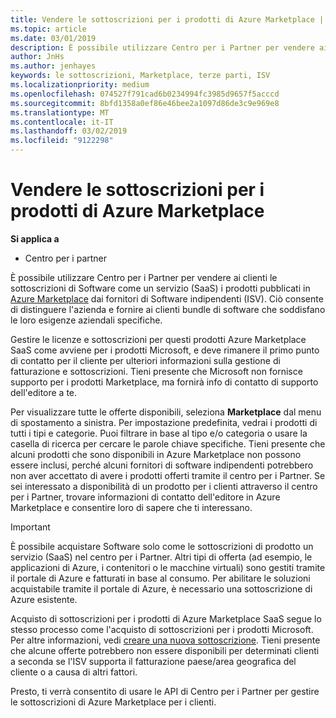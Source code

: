 ```yaml
---
title: Vendere le sottoscrizioni per i prodotti di Azure Marketplace | Centro per i partner
ms.topic: article
ms.date: 03/01/2019
description: È possibile utilizzare Centro per i Partner per vendere ai clienti le sottoscrizioni di Software come un servizio (SaaS) prodotti pubblicate in Azure Marketplace dai fornitori di Software indipendenti (ISV).
author: JnHs
ms.author: jenhayes
keywords: le sottoscrizioni, Marketplace, terze parti, ISV
ms.localizationpriority: medium
ms.openlocfilehash: 074527f791cad6b0234994fc3985d9657f5acccd
ms.sourcegitcommit: 8bfd1358a0ef86e46bee2a1097d86de3c9e969e8
ms.translationtype: MT
ms.contentlocale: it-IT
ms.lasthandoff: 03/02/2019
ms.locfileid: "9122298"
---
```

# <a name="sell-subscriptions-to-azure-marketplace-products"></a>Vendere le sottoscrizioni per i prodotti di Azure Marketplace

**Si applica a**

-  Centro per i partner


È possibile utilizzare Centro per i Partner per vendere ai clienti le sottoscrizioni di Software come un servizio (SaaS) i prodotti pubblicati in [Azure Marketplace](https://azuremarketplace.microsoft.com/marketplace) dai fornitori di Software indipendenti (ISV). Ciò consente di distinguere l'azienda e fornire ai clienti bundle di software che soddisfano le loro esigenze aziendali specifiche. 

Gestire le licenze e sottoscrizioni per questi prodotti Azure Marketplace SaaS come avviene per i prodotti Microsoft, e deve rimanere il primo punto di contatto per il cliente per ulteriori informazioni sulla gestione di fatturazione e sottoscrizioni. Tieni presente che Microsoft non fornisce supporto per i prodotti Marketplace, ma fornirà info di contatto di supporto dell'editore a te.

Per visualizzare tutte le offerte disponibili, seleziona **Marketplace** dal menu di spostamento a sinistra. Per impostazione predefinita, vedrai i prodotti di tutti i tipi e categorie. Puoi filtrare in base al tipo e/o categoria o usare la casella di ricerca per cercare le parole chiave specifiche. Tieni presente che alcuni prodotti che sono disponibili in Azure Marketplace non possono essere inclusi, perché alcuni fornitori di software indipendenti potrebbero non aver accettato di avere i prodotti offerti tramite il centro per i Partner. Se sei interessato a disponibilità di un prodotto per i clienti attraverso il centro per i Partner, trovare informazioni di contatto dell'editore in Azure Marketplace e consentire loro di sapere che ti interessano.

> [!IMPORTANT]
> È possibile acquistare Software solo come le sottoscrizioni di prodotto un servizio (SaaS) nel centro per i Partner. Altri tipi di offerta (ad esempio, le applicazioni di Azure, i contenitori o le macchine virtuali) sono gestiti tramite il portale di Azure e fatturati in base al consumo. Per abilitare le soluzioni acquistabile tramite il portale di Azure, è necessario una sottoscrizione di Azure esistente.

Acquisto di sottoscrizioni per i prodotti di Azure Marketplace SaaS segue lo stesso processo come l'acquisto di sottoscrizioni per i prodotti Microsoft. Per altre informazioni, vedi [creare una nuova sottoscrizione](create-a-new-subscription.md). Tieni presente che alcune offerte potrebbero non essere disponibili per determinati clienti a seconda se l'ISV supporta il fatturazione paese/area geografica del cliente o a causa di altri fattori.

Presto, ti verrà consentito di usare le API di Centro per i Partner per gestire le sottoscrizioni di Azure Marketplace per i clienti. 

